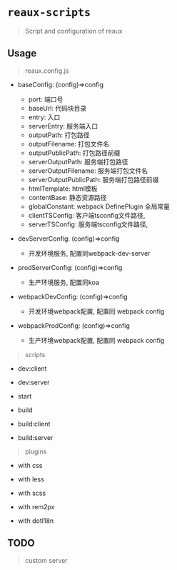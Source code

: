# `reaux-scripts`

> Script and configuration of reaux

## Usage

> reaux.config.js

- baseConfig: (config)=>config
    - port: 端口号
    - baseUrl: 代码块目录
    - entry: 入口
    - serverEntry: 服务端入口
    - outputPath: 打包路径
    - outputFilename: 打包文件名
    - outputPublicPath: 打包路径前缀
    - serverOutputPath: 服务端打包路径
    - serverOutputFilename: 服务端打包文件名
    - serverOutputPublicPath: 服务端打包路径前缀
    - htmlTemplate: html模板
    - contentBase: 静态资源路径
    - globalConstant: webpack DefinePlugin 全局常量
    - clientTSConfig: 客户端tsconfig文件路径,
    - serverTSConfig: 服务端tsconfig文件路径,

- devServerConfig: (config)=>config
    - 开发环境服务, 配置同webpack-dev-server

- prodServerConfig: (config)=>config
    - 生产环境服务, 配置同koa

- webpackDevConfig: (config)=>config
    - 开发环境webpack配置, 配置同 webpack config

- webpackProdConfig: (config)=>config
    - 生产环境webpack配置, 配置同 webpack config

> scripts

- dev:client

- dev:server

- start

- build

- build:client

- build:server

> plugins

- with css

- with less

- with scss

- with rem2px

- with dotI18n

## TODO

> custom server
